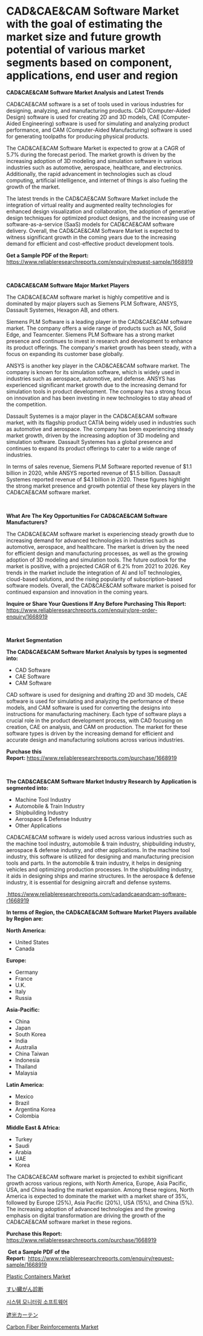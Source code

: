 <p><h1>CAD&CAE&CAM Software Market with the goal of estimating the market size and future growth potential of various market segments based on component, applications, end user and region</h1></p><p><strong>CAD&CAE&CAM Software Market Analysis and Latest Trends</strong></p>
<p><p>CAD&CAE&CAM software is a set of tools used in various industries for designing, analyzing, and manufacturing products. CAD (Computer-Aided Design) software is used for creating 2D and 3D models, CAE (Computer-Aided Engineering) software is used for simulating and analyzing product performance, and CAM (Computer-Aided Manufacturing) software is used for generating toolpaths for producing physical products.</p><p>The CAD&CAE&CAM Software Market is expected to grow at a CAGR of 5.7% during the forecast period. The market growth is driven by the increasing adoption of 3D modeling and simulation software in various industries such as automotive, aerospace, healthcare, and electronics. Additionally, the rapid advancement in technologies such as cloud computing, artificial intelligence, and internet of things is also fueling the growth of the market.</p><p>The latest trends in the CAD&CAE&CAM Software Market include the integration of virtual reality and augmented reality technologies for enhanced design visualization and collaboration, the adoption of generative design techniques for optimized product designs, and the increasing use of software-as-a-service (SaaS) models for CAD&CAE&CAM software delivery. Overall, the CAD&CAE&CAM Software Market is expected to witness significant growth in the coming years due to the increasing demand for efficient and cost-effective product development tools.</p></p>
<p><strong>Get a Sample PDF of the Report:&nbsp;</strong> <a href="https://www.reliableresearchreports.com/enquiry/request-sample/1668919">https://www.reliableresearchreports.com/enquiry/request-sample/1668919</a></p>
<p>&nbsp;</p>
<p><strong>CAD&CAE&CAM Software Major Market Players</strong></p>
<p><p>The CAD&CAE&CAM software market is highly competitive and is dominated by major players such as Siemens PLM Software, ANSYS, Dassault Systemes, Hexagon AB, and others.</p><p>Siemens PLM Software is a leading player in the CAD&CAE&CAM software market. The company offers a wide range of products such as NX, Solid Edge, and Teamcenter. Siemens PLM Software has a strong market presence and continues to invest in research and development to enhance its product offerings. The company's market growth has been steady, with a focus on expanding its customer base globally.</p><p>ANSYS is another key player in the CAD&CAE&CAM software market. The company is known for its simulation software, which is widely used in industries such as aerospace, automotive, and defense. ANSYS has experienced significant market growth due to the increasing demand for simulation tools in product development. The company has a strong focus on innovation and has been investing in new technologies to stay ahead of the competition.</p><p>Dassault Systemes is a major player in the CAD&CAE&CAM software market, with its flagship product CATIA being widely used in industries such as automotive and aerospace. The company has been experiencing steady market growth, driven by the increasing adoption of 3D modeling and simulation software. Dassault Systemes has a global presence and continues to expand its product offerings to cater to a wide range of industries.</p><p>In terms of sales revenue, Siemens PLM Software reported revenue of $1.1 billion in 2020, while ANSYS reported revenue of $1.5 billion. Dassault Systemes reported revenue of $4.1 billion in 2020. These figures highlight the strong market presence and growth potential of these key players in the CAD&CAE&CAM software market.</p></p>
<p>&nbsp;</p>
<p><strong>What Are The Key Opportunities For CAD&CAE&CAM Software Manufacturers?</strong></p>
<p><p>The CAD&CAE&CAM software market is experiencing steady growth due to increasing demand for advanced technologies in industries such as automotive, aerospace, and healthcare. The market is driven by the need for efficient design and manufacturing processes, as well as the growing adoption of 3D modeling and simulation tools. The future outlook for the market is positive, with a projected CAGR of 6.2% from 2021 to 2026. Key trends in the market include the integration of AI and IoT technologies, cloud-based solutions, and the rising popularity of subscription-based software models. Overall, the CAD&CAE&CAM software market is poised for continued expansion and innovation in the coming years.</p></p>
<p><strong>Inquire or Share Your Questions If Any Before Purchasing This Report:</strong> <a href="https://www.reliableresearchreports.com/enquiry/pre-order-enquiry/1668919">https://www.reliableresearchreports.com/enquiry/pre-order-enquiry/1668919</a></p>
<p>&nbsp;</p>
<p><strong>Market Segmentation</strong></p>
<p><strong>The CAD&CAE&CAM Software Market Analysis by types is segmented into:</strong></p>
<p><ul><li>CAD Software</li><li>CAE Software</li><li>CAM Software</li></ul></p>
<p><p>CAD software is used for designing and drafting 2D and 3D models, CAE software is used for simulating and analyzing the performance of these models, and CAM software is used for converting the designs into instructions for manufacturing machinery. Each type of software plays a crucial role in the product development process, with CAD focusing on creation, CAE on analysis, and CAM on production. The market for these software types is driven by the increasing demand for efficient and accurate design and manufacturing solutions across various industries.</p></p>
<p><strong>Purchase this Report:&nbsp;</strong><a href="https://www.reliableresearchreports.com/purchase/1668919">https://www.reliableresearchreports.com/purchase/1668919</a></p>
<p>&nbsp;</p>
<p><strong>The CAD&CAE&CAM Software Market Industry Research by Application is segmented into:</strong></p>
<p><ul><li>Machine Tool Industry</li><li>Automobile & Train Industry</li><li>Shipbuilding Industry</li><li>Aerospace & Defense Industry</li><li>Other Applications</li></ul></p>
<p><p>CAD&CAE&CAM software is widely used across various industries such as the machine tool industry, automobile & train industry, shipbuilding industry, aerospace & defense industry, and other applications. In the machine tool industry, this software is utilized for designing and manufacturing precision tools and parts. In the automobile & train industry, it helps in designing vehicles and optimizing production processes. In the shipbuilding industry, it aids in designing ships and marine structures. In the aerospace & defense industry, it is essential for designing aircraft and defense systems.</p></p>
<p><a href="https://www.reliableresearchreports.com/cadandcaeandcam-software-r1668919">&nbsp;https://www.reliableresearchreports.com/cadandcaeandcam-software-r1668919</a></p>
<p><strong>In terms of Region, the CAD&CAE&CAM Software Market Players available by Region are:</strong></p>
<p>
    <p> <strong> North America: </strong>
        <ul>
            <li>United States</li>
            <li>Canada</li>
        </ul>
        </p> 
    <p> <strong> Europe: </strong>
        <ul>
            <li>Germany</li>
            <li>France</li>
            <li>U.K.</li>
            <li>Italy</li>
            <li>Russia</li>
        </ul>
        </p> 
    <p> <strong> Asia-Pacific: </strong>
        <ul>
            <li>China</li>
            <li>Japan</li>
            <li>South Korea</li>
            <li>India</li>
            <li>Australia</li>
            <li>China Taiwan</li>
            <li>Indonesia</li>
            <li>Thailand</li>
            <li>Malaysia</li>
        </ul>
        </p> 
    <p> <strong> Latin America: </strong>
        <ul>
            <li>Mexico</li>
            <li>Brazil</li>
            <li>Argentina Korea</li>
            <li>Colombia</li>
        </ul>
        </p> 
    <p> <strong> Middle East & Africa: </strong>
        <ul>
            <li>Turkey</li>
            <li>Saudi</li>
            <li>Arabia</li>
            <li>UAE</li>
            <li>Korea</li>
        </ul>
    </p>
    </p>
<p><p>The CAD&CAE&CAM software market is projected to exhibit significant growth across various regions, with North America, Europe, Asia Pacific, USA, and China leading the market expansion. Among these regions, North America is expected to dominate the market with a market share of 35%, followed by Europe (25%), Asia Pacific (20%), USA (15%), and China (5%). The increasing adoption of advanced technologies and the growing emphasis on digital transformation are driving the growth of the CAD&CAE&CAM software market in these regions.</p></p>
<p><strong>Purchase this Report: </strong><a href="https://www.reliableresearchreports.com/purchase/1668919">https://www.reliableresearchreports.com/purchase/1668919</a></p>
<p>&nbsp;<strong>Get a Sample PDF of the Report:&nbsp;&nbsp;</strong><a href="https://www.reliableresearchreports.com/enquiry/request-sample/1668919">https://www.reliableresearchreports.com/enquiry/request-sample/1668919</a></p>
<p><strong></strong></p>
<p><p><a href="https://www.linkedin.com/pulse/plastic-containers-market-challenges-opportunities-growth-drivers-ntwtf?trackingId=QiF0oVdMMYVV8QMOJ%2FR%2BvA%3D%3D">Plastic Containers Market</a></p><p><a href="https://medium.com/@jackrichards5445/%E8%86%B5%E8%87%93%E3%81%8C%E3%82%93%E8%A8%BA%E6%96%AD%E5%B8%82%E5%A0%B4%E8%AA%BF%E6%9F%BB%E3%83%AC%E3%83%9D%E3%83%BC%E3%83%88-%E3%81%9D%E3%81%AE%E6%AD%B4%E5%8F%B2%E3%81%A8%E4%BA%88%E6%B8%AC2024%E5%B9%B4%E3%81%8B%E3%82%892031%E5%B9%B4%E3%81%BE%E3%81%A7-c13f7cfe0b67">すい臓がん診断</a></p><p><a href="https://medium.com/@monaboyer1926/%EC%8B%9C%EC%8A%A4%ED%85%9C-%EB%AA%A8%EB%8B%88%ED%84%B0%EB%A7%81-%EC%86%8C%ED%94%84%ED%8A%B8%EC%9B%A8%EC%96%B4-%EC%8B%9C%EC%9E%A5-%EA%B7%9C%EB%AA%A8-%EB%B0%8F-%EC%8B%9C%EC%9E%A5-%EB%8F%99%ED%96%A5-%EC%99%84%EC%A0%84%ED%95%9C-%EC%82%B0%EC%97%85-%EA%B0%9C%EC%9A%94-2024%EB%85%84%EB%B6%80%ED%84%B0-2031%EB%85%84%EA%B9%8C%EC%A7%80-774d4669e3ef">시스템 모니터링 소프트웨어</a></p><p><a href="https://medium.com/@jasoniller59/%E3%83%96%E3%83%A9%E3%83%83%E3%82%AF%E3%82%A2%E3%82%A6%E3%83%88%E3%82%AB%E3%83%BC%E3%83%86%E3%83%B3%E5%B8%82%E5%A0%B4-%E7%AB%B6%E4%BA%89%E5%88%86%E6%9E%90-%E5%B8%82%E5%A0%B4%E5%8B%95%E5%90%91-2031%E5%B9%B4%E3%81%BE%E3%81%A7%E3%81%AE%E4%BA%88%E6%B8%AC-01fbd0ca1c6d">遮光カーテン</a></p><p><a href="https://www.linkedin.com/pulse/carbon-fiber-reinforcements-market-share-amp-new-trends-analysis-ejsvf?trackingId=TkdzdVofbyTa5BPJhsXFbw%3D%3D">Carbon Fiber Reinforcements Market</a></p></p>